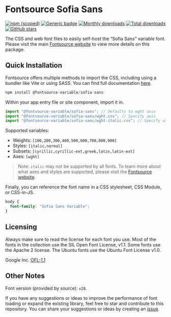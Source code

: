 # Fontsource Sofia Sans

[![npm (scoped)](https://img.shields.io/npm/v/@fontsource-variable/sofia-sans?color=brightgreen)](https://www.npmjs.com/package/@fontsource-variable/sofia-sans) [![Generic badge](https://img.shields.io/badge/fontsource-passing-brightgreen)](https://github.com/fontsource/fontsource) [![Monthly downloads](https://badgen.net/npm/dm/@fontsource-variable/sofia-sans)](https://github.com/fontsource/fontsource) [![Total downloads](https://badgen.net/npm/dt/@fontsource-variable/sofia-sans)](https://github.com/fontsource/fontsource) [![GitHub stars](https://img.shields.io/github/stars/fontsource/fontsource.svg?style=social&label=Star)](https://github.com/fontsource/fontsource/stargazers)

The CSS and web font files to easily self-host the “Sofia Sans” variable font. Please visit the main [Fontsource website](https://fontsource.org/fonts/sofia-sans) to view more details on this package.

## Quick Installation

Fontsource offers multiple methods to import the CSS, including using a bundler like Vite or using SASS. You can find full documentation [here](https://fontsource.org/docs/getting-started/introduction).

```javascript
npm install @fontsource-variable/sofia-sans
```

Within your app entry file or site component, import it in.

```javascript
import "@fontsource-variable/sofia-sans"; // Defaults to wght axis
import "@fontsource-variable/sofia-sans/wght.css"; // Specify axis
import "@fontsource-variable/sofia-sans/wght-italic.css"; // Specify axis and style
```

Supported variables:
- Weights: `[100,200,300,400,500,600,700,800,900]`
- Styles: `[italic,normal]`
- Subsets: `[cyrillic,cyrillic-ext,greek,latin,latin-ext]`
- Axes: `[wght]`

> Note: `italic` may not be supported by all fonts. To learn more about what axes and styles are supported, please visit the [Fontsource website](https://fontsource.org/fonts/sofia-sans).

Finally, you can reference the font name in a CSS stylesheet, CSS Module, or CSS-in-JS.

```css
body {
  font-family: "Sofia Sans Variable";
}
```

## Licensing
Always make sure to read the license for each font you use. Most of the fonts in the collection use the SIL Open Font License, v1.1. Some fonts use the Apache 2 license. The Ubuntu fonts use the Ubuntu Font License v1.0.

Google Inc.
[OFL-1.1](http://scripts.sil.org/OFL)

## Other Notes
Font version (provided by source): `v20`.

If you have any suggestions or ideas to improve the performance of font loading or expand the existing library, feel free to star and contribute to this repository. You can share your suggestions or ideas by creating an [issue](https://github.com/fontsource/fontsource/issues).